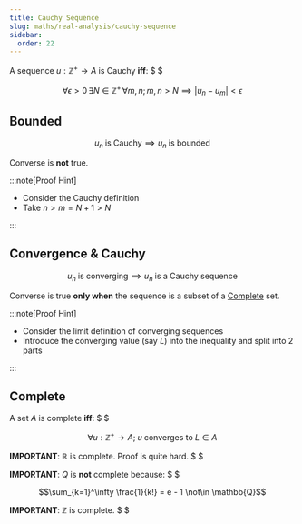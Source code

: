 ```yaml
---
title: Cauchy Sequence
slug: maths/real-analysis/cauchy-sequence
sidebar:
  order: 22
---
```


A sequence $u:\mathbb{Z}^+ \rightarrow A$ is Cauchy **iff**: $ $

```math
\forall \epsilon \gt 0\,
\exists N \in \mathbb{Z}^+\,
\forall m,n;
m,n \gt N
\implies
\lvert
u_n - u_m
\rvert \lt \epsilon
```

## Bounded

```math
u_n\;\text{is Cauchy} \implies u_n\;\text{is bounded}
```

Converse is **not** true.

:::note[Proof Hint]

- Consider the Cauchy definition
- Take $n \gt m = N + 1 \gt N$

:::

## Convergence & Cauchy

```math
u_n\;\text{is converging}
\implies
u_n\;\text{is a Cauchy sequence}
```

Converse is true **only when** the sequence is a subset of a
[Complete](/maths/real-analysis/cauchy-sequence/#complete) set.

:::note[Proof Hint]

- Consider the limit definition of converging sequences
- Introduce the converging value (say $L$) into the inequality and split into 2
  parts

:::

## Complete

A set $A$ is complete **iff**: $ $

```math
\forall u:\mathbb{Z}^+ \rightarrow A;\; u\;\text{converges to}\; L \in A
```

<b>IMPORTANT</b>: $\mathbb{R}$ is complete. Proof is quite hard. $ $

<b>IMPORTANT</b>: $Q$ is **not** complete because: $ $

```math
\sum_{k=1}^\infty \frac{1}{k!} = e - 1 \not\in \mathbb{Q}
```

<b>IMPORTANT</b>: $\mathbb{Z}$ is complete. $ $
